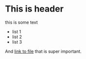 # This is header

this is some text

* list 1
* list 2
* list 3

And [link to file](file.php) that is super important.